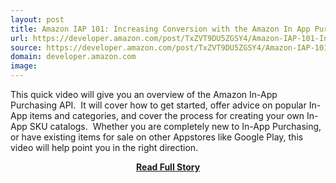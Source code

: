 ```yaml
---
layout: post
title: Amazon IAP 101: Increasing Conversion with the Amazon In App Purchasing API
url: https://developer.amazon.com/post/TxZVT9DU5ZGSY4/Amazon-IAP-101-Increasing-Conversion-with-the-Amazon-In-App-Purchasing-API
source: https://developer.amazon.com/post/TxZVT9DU5ZGSY4/Amazon-IAP-101-Increasing-Conversion-with-the-Amazon-In-App-Purchasing-API
domain: developer.amazon.com
image: 
---
```


<p>This quick video will give you an overview of the Amazon In-App Purchasing API.  It will cover how to get started, offer advice on popular In-App items and categories, and cover the process for creating your own In-App SKU catalogs.  Whether you are completely new to In-App Purchasing, or have existing items for sale on other Appstores like Google Play, this video will help point you in the right direction.</p>
<center><p><a href="https://developer.amazon.com/post/TxZVT9DU5ZGSY4/Amazon-IAP-101-Increasing-Conversion-with-the-Amazon-In-App-Purchasing-API" style='padding:25px; font-sze:18px; font-weight: bold;'>Read Full Story</a></p></center>
